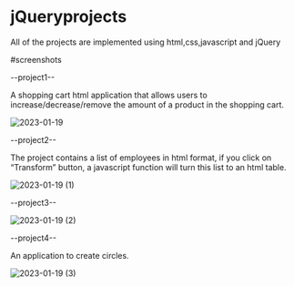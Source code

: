 # jQueryprojects
 All of the projects are implemented using html,css,javascript and jQuery
 
 #screenshots
 
 --project1--
 
 A shopping cart html application that allows users to increase/decrease/remove the amount of a product in the shopping cart. 
 
![2023-01-19](https://user-images.githubusercontent.com/97961673/213316174-8c21862b-2a99-4a4e-9292-0c008ea8f03a.png)

--project2--

The project contains a list of employees in html format, if you click on “Transform” button, a javascript function will turn this list to an html table.

![2023-01-19 (1)](https://user-images.githubusercontent.com/97961673/213446198-bf3fbe80-2f94-4384-8cd9-16a4915641da.png)

--project3--

![2023-01-19 (2)](https://user-images.githubusercontent.com/97961673/213447412-756ccbd6-bc72-41e7-9342-34745d601a1c.png)

--project4--

An application to create circles. 

![2023-01-19 (3)](https://user-images.githubusercontent.com/97961673/213448523-1bcbbcbd-3653-484c-b177-af7a1089f99d.png)
